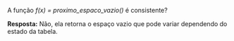A função *f(x) = proximo_espaco_vazio()* é consistente?

**Resposta:** Não, ela retorna o espaço vazio que pode variar dependendo do estado da tabela.